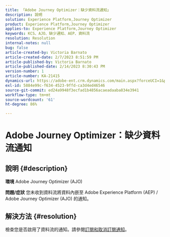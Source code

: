```yaml
---
title: 「Adobe Journey Optimizer：缺少資料流通知」
description: 說明
solution: Experience Platform,Journey Optimizer
product: Experience Platform,Journey Optimizer
applies-to: Experience Platform,Journey Optimizer
keywords: KCS、AJO、缺少通知、AEP、資料流
resolution: Resolution
internal-notes: null
bug: false
article-created-by: Victoria Barnato
article-created-date: 2/7/2023 8:51:59 PM
article-published-by: Victoria Barnato
article-published-date: 2/14/2023 8:30:43 PM
version-number: 1
article-number: KA-21415
dynamics-url: https://adobe-ent.crm.dynamics.com/main.aspx?forceUCI=1&pagetype=entityrecord&etn=knowledgearticle&id=3475a73e-29a7-ed11-aad1-6045bd0065f9
exl-id: 5884e99c-f634-4523-9ffd-ca3d4ed46546
source-git-commit: ed24a9948f3ecfad1b4856acaeadaaba834e3941
workflow-type: tm+mt
source-wordcount: '61'
ht-degree: 86%

---
```


# Adobe Journey Optimizer：缺少資料流通知

## 說明 {#description}

<b>環境</b>
Adobe Journey Optimizer (AJO)


<b>問題/症狀</b>
您未收到資料流將資料內嵌至 Adobe Experience Platform (AEP) / Adobe Journey Optimizer (AJO) 的通知。


## 解決方法 {#resolution}


檢查您是否啟用了資料流的通知。請參閱[訂閱和取消訂閱通知](https://experienceleague.adobe.com/docs/experience-platform/sources/ui-tutorials/alerts.html?lang=zh-Hant#subscribe-and-unsubscribe-to-alerts)。
